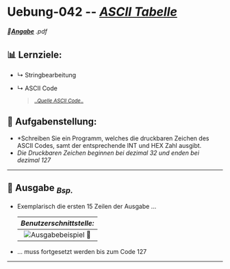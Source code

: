 <!--              READE -> VORLAGE Uebungen: Programmieren & Software Engineering              -->

# Uebung-042  --  [***ASCII Tabelle***](https://github.com/IxI-Enki/Uebung-042/blob/main)  

<!-- ---------------------------------------------|-------------------------------------------- -->
###### 📎[**Angabe**](https://github.com/IxI-Enki/Uebung-042/blob/main/work-directory/ASCII_Table.pdf) *.pdf*
<sup><sub> 
---
</sub></sup>

<!-- ---------------------------------------------|-------------------------------------------- -->
## 📊 Lernziele:  
- ↳ Stringbearbeitung   
- ↳ ASCII Code  
 
  > <sub> [..*Quelle ASCII Code*..](https://tools.piex.at/ascii-tabelle/)

<sup><sub> </sub></sup>
---

<!-- ---------------------------------------------|-------------------------------------------- -->
## 🧮 **Aufgabenstellung:**  
  -  *Schreiben Sie ein Programm, welches die druckbaren Zeichen des ASCII Codes, samt der entsprechende INT und HEX Zahl ausgibt.  
  -  *Die Druckbaren Zeichen beginnen bei dezimal 32 und enden bei dezimal 127*   
 
---
 
<!-- ---------------------------------------------|-------------------------------------------- -->
## 🔎 **Ausgabe** <sub>*Bsp.*</sub> 

- Exemplarisch die ersten 15 Zeilen der Ausgabe …

   |           *Benutzerschnittstelle:*   |  
   | :-----------------------------------------------------------------------------------------------------------------: |
   |  ![**Ausgabebeispiel 📎**](https://github.com/IxI-Enki/Uebung-042/assets/138018029/55785dfd-c5ae-4399-9fb3-c7fd8cef4dec) |

- … muss fortgesetzt werden bis zum Code 127

---

<!-- ---------------------------------------------|-------------------------------------------- -->

<!--
# *SPOILER* <sub><sup> → [*Lösung*](https://github.com/IxI-Enki/Uebung-<<AUSFÜHRBAREDAT>>.cs) <sup></sub>:




### 🖥 **Ausgabe**: 
   |            ❗ *`direkt in die README einfügen`*   
   |--------------------------------|
   |  ![**Ausgabe 📎**](https://github.com/IxI-Enki/Uebung-<direkt ins Markdownfile>.cs) |

> <sub> [..*weiterführende Quelle*..] </sub> [ **⁶** ]()

---

## 💾 `C#` - *Programm*:
 <details><summary>👉 ausklappen 👈 </summary>


 ```c#
namespace <<Bezeichnung>>   //  
{                           //  
  public class Program      //  
  {                         //  
    static void Main()      //  
    {

    `CODE`

    }
  }
}

```
> <sub> [..*weiterführende Quelle*..] </sub> [ **⁷** ]()

</dertails>

-->
